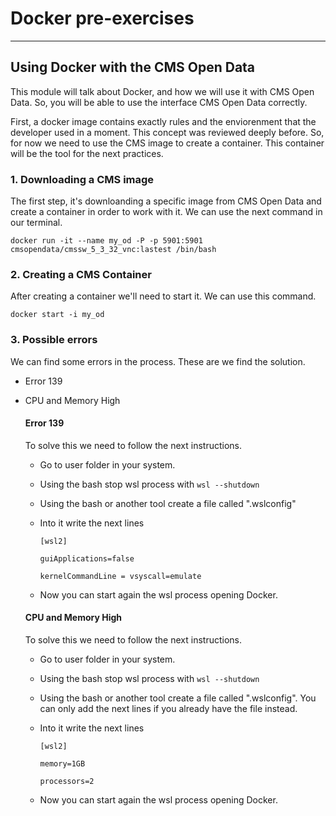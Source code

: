 # Docker pre-exercises
---
## Using Docker with the CMS Open Data
This module will talk about Docker, and how we will use it with CMS Open Data. So, you will be able to use the interface CMS Open Data correctly. 

First, a docker image contains exactly rules and the enviorenment that the developer used in a moment.
This concept was reviewed deeply before. So, for now we need to use the CMS image to create a container. This container will be the tool for the next practices.

### 1. Downloading a CMS image
The first step, it's downloanding a specific image from CMS Open Data and create a container in order to work with it. We can use the next command in our terminal.

`docker run -it --name my_od -P -p 5901:5901 cmsopendata/cmssw_5_3_32_vnc:lastest /bin/bash`

### 2. Creating a CMS Container
After creating a container we'll need to start it. We can use this command. 

`docker start -i my_od`

### 3. Possible errors
We can find some errors in the process. These are we find the solution.

- Error 139
- CPU and Memory High

    #### Error 139
    To solve this we need to follow the next instructions.
    
    - Go to user folder in your system.
    - Using the bash stop wsl process with `wsl --shutdown`
    - Using the bash or another tool create a file called ".wslconfig"
    - Into it write the next lines
    
        `[wsl2]`

        `guiApplications=false`
        
        `kernelCommandLine = vsyscall=emulate`
    
    - Now you can start again the wsl process opening Docker.
    
    #### CPU and Memory High
    To solve this we need to follow the next instructions.
    
    - Go to user folder in your system.
    - Using the bash stop wsl process with `wsl --shutdown`
    - Using the bash or another tool create a file called ".wslconfig". You can only add the next lines if you already have the file instead.
    - Into it write the next lines
    
        `[wsl2]`

        `memory=1GB`
        
        `processors=2`
    
    - Now you can start again the wsl process opening Docker.




